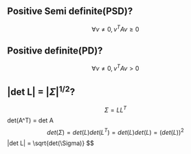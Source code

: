 ## Positive Semi definite(PSD)?
$$
\forall v\neq 0, \textit{v}^{T}A\textit{v} \geq 0
$$

## Positive definite(PD)?
$$
\forall v\neq 0, \textit{v}^{T}A\textit{v} \gt 0
$$

## |det L| = $|\Sigma|^{1/2}$?
$$
\Sigma = LL^T
$$
det(A^T) = det A
$$
det(\Sigma) = det(L)det(L^T) = det(L)det(L) = (det(L))^2
$$
|det L| = \sqrt{det(\Sigma)}
$$